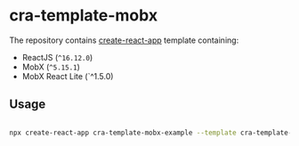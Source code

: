 # cra-template-mobx

The repository contains [create-react-app](https://create-react-app.dev/) template containing:

* ReactJS (`^16.12.0`)
* MobX (`^5.15.1`)
* MobX React Lite (`^1.5.0)

## Usage

```bash

npx create-react-app cra-template-mobx-example --template cra-template-mobx

```